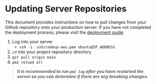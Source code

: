 # Updating Server Repositories

This document provides instructions on how to pull changes from your Github repository onto your production server. If you have not completed the deployment process, please visit the [deployment guide](../docs/1.step-one.md).

1. Log into your server
    - `ssh -i .ssh/codeup-aws.pem ubuntu@IP_ADDRESS`
2. `cd` into your project repository directory
3. `git pull origin main`
4. `pm2 reload all`

> ***It is recommended to run `pm2 log` after you have restarted the server so you can determine if there are any breaking changes.***